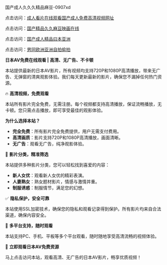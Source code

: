 国产成人久久久精品麻豆-0907xd

点击访问：<a href="https://heiliaoll4qsx.pages.dev">成人看片在线观看国产成人免费高清视频网址</a>

点击访问：<a href="https://heiliaoxwd5i8.pages.dev">国产精品久久麻豆映画在线</a>

点击访问：<a href="https://heiliaowzu4ur.pages.dev">国产成人精品曰本亚洲</a>

点击访问：<a href="https://heiliaozj3tjd.pages.dev">男同欧洲亚洲自拍偷拍</a>

**日本AV免费在线观看 | 高清、无广告、不卡顿**

本站提供最新的日本AV影片，所有视频均支持720P和1080P高清播放，带来无广告、无弹窗的清爽观影体验。我们每天更新最新的影片，确保您不漏掉任何热门资源。

🔥 **高清视频，免费观看**

本站所有影片完全免费，无需注册。每个视频都支持高清播放，保证流畅播放，无卡顿。您只需点击播放，即可享受最佳的观影体验。

**为什么选择本站？**

- **完全免费**：所有影片完全免费提供，用户无需支付费用。
- **高清画质**：影片支持720P和1080P高清播放，画面清晰。
- **无广告**：观看无广告，纯净观影体验。

🧡 **影片分类，精准筛选**

本站提供多种影片分类，您可以轻松找到喜爱的内容：

- **新人女优**：观看新人女优的精彩表演。
- **人妻熟女**：熟女题材影片，情感与激情并重。
- **制服诱惑**：制服情节，满足您的幻想。

✅ **隐私保护，安全可靠**

本站使用SSL加密技术，确保您的隐私和观看记录得到保护。所有影片均来自合法渠道，确保内容安全。

📱 **多平台支持，随时观看**

本站支持PC、手机、平板等多个平台观看，随时随地享受高清流畅的视频体验。

📣 **立即观看日本AV免费资源**

马上点击访问本站，观看高清、无广告的日本AV影片，畅享优质视频！

<span style="display:none;">[Canonical link]( https://github.com/ad6602/45618 ）</span>
